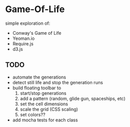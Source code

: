 # Game-Of-Life

simple exploration of:

- Conway's Game of Life
- Yeoman.io
- Require.js
- d3.js


## TODO

- automate the generations
- detect still life and stop the generation runs
- build floating toolbar to
  1. start/stop generations
  2. add a pattern (random, glide gun, spaceships, etc)
  3. set the cell dimensions
  4. scale the grid (CSS scaling)
  5. set colors??
- add mocha tests for each class